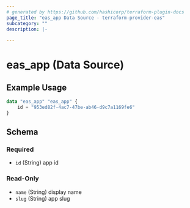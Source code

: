 ```yaml
---
# generated by https://github.com/hashicorp/terraform-plugin-docs
page_title: "eas_app Data Source - terraform-provider-eas"
subcategory: ""
description: |-
  
---
```


# eas_app (Data Source)



## Example Usage

```terraform
data "eas_app" "eas_app" {
    id = "953ed82f-4ac7-47be-ab46-d9c7a1169fe6"
}
```

<!-- schema generated by tfplugindocs -->
## Schema

### Required

- `id` (String) app id

### Read-Only

- `name` (String) display name
- `slug` (String) app slug
